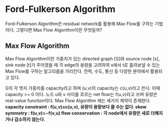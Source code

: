 # Ford-Fulkerson Algorithm
Ford-Fulkerson Algorithm은 residual network를 활용해 Max Flow를 구하는 기법이다. 그렇다면 Max Flow Algorithm이란 무엇일까?  

## Max Flow Algorithm
Max Flow Algorithm이란 가중치가 있는 directed graph [G]와 source node [s], sink node [t]가 주어졌을 때 각 edge의 용량을 고려하여 s에서 t로 흘려보낼 수 있는 Max Flow를 구하는 알고리즘을 가리킨다. 전력, 수도, 통신 등 다양한 분야에서 활용되고 있다.  

G의 각 엣지 가중치를 capacity라고 하며 (u,v)의 capacity는 c(u,v)라고 쓴다. 이때 capacity >= 0 이다. 노드 u와 v 사이를 흐르는 net flow는 f(u,v)라고 쓰며 유량은 real-value function이다. Max Flow Algorithm 에는 세가지 제약이 존재한다.  
__capacity constraint : f(u,v)≤c(u,v), 유량이 용량보다 클 수는 없다.
skew symmetry : f(u,v)=−f(v,u)
flow conservation : 각 node에서 유량은 새로 더해지거나 감소하지 않는다.__  

